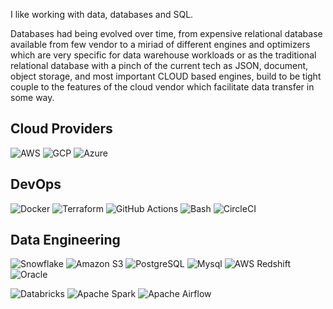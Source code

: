 I like working with data, databases and SQL.

Databases had being evolved over time, from expensive relational database available from few vendor to a miriad of different engines and optimizers which are very specific for data warehouse workloads or as the traditional relational database with a pinch of the current tech as JSON, document, object storage, and most important CLOUD based engines, build to be tight couple to the features of the cloud vendor which facilitate data transfer in some way.


## Cloud Providers
![AWS](https://img.shields.io/badge/AWS-%23FFBB00.svg?style=for-the-badge&logo=amazon-aws&logoColor=black)
![GCP](https://img.shields.io/badge/GCP-%23FFBB00.svg?style=for-the-badge&logo=googlecloud&logoColor=black)
![Azure](https://img.shields.io/badge/Azure-%23FFBB00.svg?style=for-the-badge&logo=microsoftazure&logoColor=black)

## DevOps
![Docker](https://img.shields.io/badge/Docker-2CA5E0?style=for-the-badge&logo=docker&logoColor=white)
![Terraform](https://img.shields.io/badge/terraform-%235835CC.svg?style=for-the-badge&logo=terraform&logoColor=white)
![GitHub Actions](https://img.shields.io/badge/GitHub_Actions-2088FF?style=for-the-badge&logo=github-actions&logoColor=white)
![Bash](https://img.shields.io/badge/Shell_Script-121011?style=for-the-badge&logo=gnu-bash&logoColor=white)
![CircleCI](https://img.shields.io/badge/CircleCI-121011?style=for-the-badge&logo=circleci&logoColor=white)


## Data Engineering
![Snowflake](https://img.shields.io/badge/Snowflake-29B5E8?style=for-the-badge&logo=snowflake&logoColor=white)
![Amazon S3](https://img.shields.io/badge/Amazon_S3-569A31?style=for-the-badge&logo=amazons3&logoColor=white)
![PostgreSQL](https://img.shields.io/badge/PostgreSQL-316192?style=for-the-badge&logo=postgresql&logoColor=white)
![Mysql](https://img.shields.io/badge/Mysql-316192?style=for-the-badge&logo=mysql&logoColor=white)
![AWS Redshift](https://img.shields.io/badge/AWS_Redshift-316192?style=for-the-badge&logo=amazonaws&logoColor=white)
![Oracle](https://img.shields.io/badge/Oracle-316192?style=for-the-badge&logo=oracle&logoColor=white)

![Databricks](https://img.shields.io/badge/Databricks-FFFFFF?style=for-the-badge&logo=databricks&logoColor=#E35A16)
![Apache Spark](https://img.shields.io/badge/Apache_Spark-FFFFFF?style=for-the-badge&logo=apachespark&logoColor=#E35A16)
![Apache Airflow](https://img.shields.io/badge/Airflow-FFFFFF?style=for-the-badge&logo=apacheairflow&logoColor=red)

